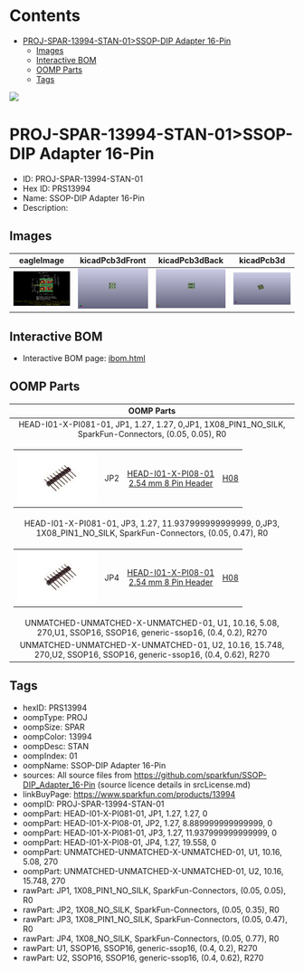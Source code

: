 



Contents
========

* [PROJ-SPAR-13994-STAN-01>SSOP-DIP Adapter 16-Pin](#proj-spar-13994-stan-01ssop-dip-adapter-16-pin)
	* [Images](#images)
	* [Interactive BOM](#interactive-bom)
	* [OOMP Parts](#oomp-parts)
	* [Tags](#tags)
  
![][im]
# PROJ-SPAR-13994-STAN-01>SSOP-DIP Adapter 16-Pin

- ID: PROJ-SPAR-13994-STAN-01
- Hex ID: PRS13994
- Name: SSOP-DIP Adapter 16-Pin
- Description: 

## Images
  
  

|eagleImage|kicadPcb3dFront|kicadPcb3dBack|kicadPcb3d|
| :---: | :---: | :---: | :---: |
|[![eagleImage](eagleImage_140.png)](eagleImage_600.png)|[![kicadPcb3dFront](kicadPcb3dFront_140.png)](kicadPcb3dFront_600.png)|[![kicadPcb3dBack](kicadPcb3dBack_140.png)](kicadPcb3dBack_600.png)|[![kicadPcb3d](kicadPcb3d_140.png)](kicadPcb3d_600.png)|

## Interactive BOM

- Interactive BOM page: [ibom.html](kicad/bom/ibom.html)

## OOMP Parts
  

|OOMP Parts|
| :---: |
|HEAD-I01-X-PI081-01, JP1, 1.27, 1.27, 0,JP1, 1X08_PIN1_NO_SILK, SparkFun-Connectors, (0.05, 0.05), R0|
|<table><tr><td>![HEAD-I01-X-PI08-01](https://raw.githubusercontent.com/oomlout/oomlout_OOMP_parts/main/HEAD-I01-X-PI08-01/image_140.jpg)</td><td> JP2</td><td>[HEAD-I01-X-PI08-01<br>2.54 mm 8 Pin Header](https://github.com/oomlout/oomlout_OOMP_parts/tree/main/HEAD-I01-X-PI08-01/)</td><td>[H08](https://github.com/oomlout/oomlout_OOMP_parts/tree/main/HEAD-I01-X-PI08-01/)</td></tr></table>|
|HEAD-I01-X-PI081-01, JP3, 1.27, 11.937999999999999, 0,JP3, 1X08_PIN1_NO_SILK, SparkFun-Connectors, (0.05, 0.47), R0|
|<table><tr><td>![HEAD-I01-X-PI08-01](https://raw.githubusercontent.com/oomlout/oomlout_OOMP_parts/main/HEAD-I01-X-PI08-01/image_140.jpg)</td><td> JP4</td><td>[HEAD-I01-X-PI08-01<br>2.54 mm 8 Pin Header](https://github.com/oomlout/oomlout_OOMP_parts/tree/main/HEAD-I01-X-PI08-01/)</td><td>[H08](https://github.com/oomlout/oomlout_OOMP_parts/tree/main/HEAD-I01-X-PI08-01/)</td></tr></table>|
|UNMATCHED-UNMATCHED-X-UNMATCHED-01, U1, 10.16, 5.08, 270,U1, SSOP16, SSOP16, generic-ssop16, (0.4, 0.2), R270|
|UNMATCHED-UNMATCHED-X-UNMATCHED-01, U2, 10.16, 15.748, 270,U2, SSOP16, SSOP16, generic-ssop16, (0.4, 0.62), R270|

## Tags

- hexID: PRS13994
- oompType: PROJ
- oompSize: SPAR
- oompColor: 13994
- oompDesc: STAN
- oompIndex: 01
- oompName: SSOP-DIP Adapter 16-Pin
- sources: All source files from https://github.com/sparkfun/SSOP-DIP_Adapter_16-Pin (source licence details in srcLicense.md)
- linkBuyPage: https://www.sparkfun.com/products/13994
- oompID: PROJ-SPAR-13994-STAN-01
- oompPart: HEAD-I01-X-PI081-01, JP1, 1.27, 1.27, 0
- oompPart: HEAD-I01-X-PI08-01, JP2, 1.27, 8.889999999999999, 0
- oompPart: HEAD-I01-X-PI081-01, JP3, 1.27, 11.937999999999999, 0
- oompPart: HEAD-I01-X-PI08-01, JP4, 1.27, 19.558, 0
- oompPart: UNMATCHED-UNMATCHED-X-UNMATCHED-01, U1, 10.16, 5.08, 270
- oompPart: UNMATCHED-UNMATCHED-X-UNMATCHED-01, U2, 10.16, 15.748, 270
- rawPart: JP1, 1X08_PIN1_NO_SILK, SparkFun-Connectors, (0.05, 0.05), R0
- rawPart: JP2, 1X08_NO_SILK, SparkFun-Connectors, (0.05, 0.35), R0
- rawPart: JP3, 1X08_PIN1_NO_SILK, SparkFun-Connectors, (0.05, 0.47), R0
- rawPart: JP4, 1X08_NO_SILK, SparkFun-Connectors, (0.05, 0.77), R0
- rawPart: U1, SSOP16, SSOP16, generic-ssop16, (0.4, 0.2), R270
- rawPart: U2, SSOP16, SSOP16, generic-ssop16, (0.4, 0.62), R270



[im]: kicadPcb3d_450.png
